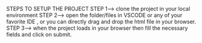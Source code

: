 STEPS TO SETUP THE PROJECT
STEP 1--> clone the project in your local environment
STEP 2--> open the folder/files in VSCODE or any of your favorite IDE , or you can directly drag and drop the html file in your browser.
STEP 3--> when the project loads in your browser then fill the necessary fields and click on submit.
